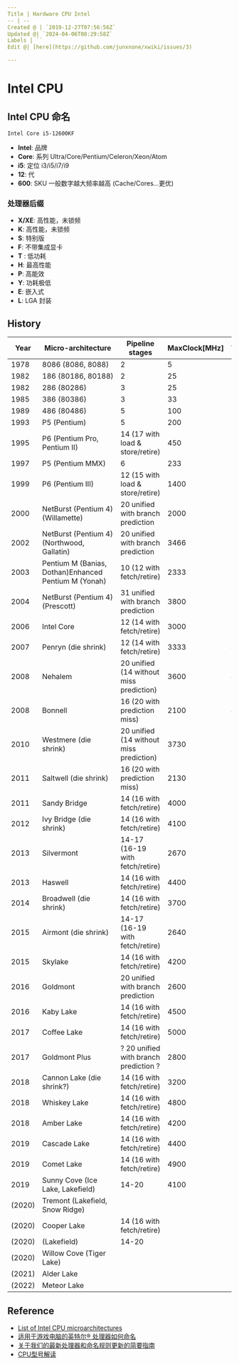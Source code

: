 ```yaml
---
Title | Hardware CPU Intel
-- | --
Created @ | `2019-12-27T07:56:56Z`
Updated @| `2024-04-06T08:29:58Z`
Labels | ``
Edit @| [here](https://github.com/junxnone/xwiki/issues/3)

---
```

# Intel CPU


## Intel CPU 命名

```
Intel Core i5-12600KF
```
- **Intel**: 品牌
- **Core**: 系列 Ultra/Core/Pentium/Celeron/Xeon/Atom
- **i5**: 定位  i3/i5/i7/i9
- **12**: 代
- **600**: SKU 一般数字越大频率越高 (Cache/Cores...更优)

### 处理器后缀
- **X/XE**: 高性能，未锁频
- **K**: 高性能，未锁频
- **S**: 特别版
- **F**: 不带集成显卡
- **T** : 低功耗
- **H**: 最高性能
- **P**: 高能效
- **Y**: 功耗极低
- **E**: 嵌入式
- **L**: LGA 封装


## History


Year | Micro-architecture | Pipeline stages | MaxClock[MHz] | Techprocess[nm]
-- | -- | -- | -- | --
1978 | 8086 (8086, 8088) | 2 | 5 | 3000
1982 | 186 (80186, 80188) | 2 | 25 | 3000
1982 | 286 (80286) | 3 | 25 | 1500
1985 | 386 (80386) | 3 | 33 | 1500
1989 | 486 (80486) | 5 | 100 | 1000
1993 | P5 (Pentium) | 5 | 200 | 800, 600, 350
1995 | P6 (Pentium Pro, Pentium II) | 14 (17 with load & store/retire) | 450 | 500, 350, 250
1997 | P5 (Pentium MMX) | 6 | 233 | 350
1999 | P6 (Pentium III) | 12 (15 with load & store/retire) | 1400 | 250, 180, 130
2000 | NetBurst (Pentium 4)(Willamette) | 20 unified with branch prediction | 2000 | 180
2002 | NetBurst (Pentium 4)(Northwood, Gallatin)  | 20 unified with branch prediction | 3466 | 130
2003 | Pentium M (Banias, Dothan)Enhanced Pentium M (Yonah) | 10 (12 with fetch/retire) | 2333 | 130, 90, 65
2004 | NetBurst (Pentium 4)(Prescott) | 31 unified with branch prediction | 3800 | 90
2006 | Intel Core | 12 (14 with fetch/retire) | 3000 | 65
2007 | Penryn (die shrink) | 12 (14 with fetch/retire) | 3333 | 45
2008 | Nehalem | 20 unified (14 without miss prediction) | 3600 | 45
2008 | Bonnell | 16 (20 with prediction miss) | 2100 | 45
2010 | Westmere (die shrink) | 20 unified (14 without miss prediction) | 3730 | 32
2011 | Saltwell (die shrink) | 16 (20 with prediction miss) | 2130 | 32
2011 | Sandy Bridge | 14 (16 with fetch/retire) | 4000 | 32
2012 | Ivy Bridge (die shrink) | 14 (16 with fetch/retire) | 4100 | 22
2013 | Silvermont | 14-17 (16-19 with fetch/retire) | 2670 | 22
2013 | Haswell | 14 (16 with fetch/retire) | 4400 | 22
2014 | Broadwell (die shrink) | 14 (16 with fetch/retire)  | 3700 | 14
2015 | Airmont (die shrink) | 14-17 (16-19 with fetch/retire) | 2640 | 14
2015 | Skylake | 14 (16 with fetch/retire) | 4200 | 14
2016 | Goldmont | 20 unified with branch prediction | 2600 | 14
2016 | Kaby Lake | 14 (16 with fetch/retire) | 4500 | 14
2017 | Coffee Lake | 14 (16 with fetch/retire)  | 5000 | 14
2017 | Goldmont Plus | ? 20 unified with branch prediction ? | 2800 | 14
2018 | Cannon Lake (die shrink?) | 14 (16 with fetch/retire) | 3200 | 10
2018 | Whiskey Lake | 14 (16 with fetch/retire)  | 4800 | 14
2018 | Amber Lake | 14 (16 with fetch/retire)  | 4200 | 14
2019 | Cascade Lake | 14 (16 with fetch/retire)  | 4400 | 14
2019 | Comet Lake | 14 (16 with fetch/retire)  | 4900 | 14
2019 | Sunny Cove (Ice Lake, Lakefield) | 14-20 | 4100 | 10
(2020) | Tremont (Lakefield, Snow Ridge) |   |  | 10
(2020) | Cooper Lake | 14 (16 with fetch/retire) |   | 14
(2020) | (Lakefield) | 14-20 |   | 10
(2020) | Willow Cove (Tiger Lake) |   |   | 10
(2021) | Alder Lake |   |   | 10
(2022) | Meteor Lake |   |   | 7

## Reference
- [List of Intel CPU microarchitectures](https://en.wikipedia.org/wiki/List_of_Intel_CPU_microarchitectures)
- [适用于游戏电脑的英特尔® 处理器如何命名](https://www.intel.cn/content/www/cn/zh/gaming/resources/gaming-processor-names.html)
- [关于我们的最新处理器和命名规则更新的简要指南](https://www.intel.cn/content/www/cn/zh/processors/processor-numbers.html)
- [CPU型号解读](https://zhuanlan.zhihu.com/p/498113584)
